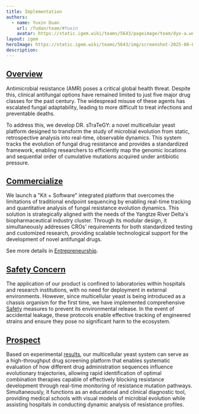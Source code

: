 ```yaml
---
title: Implementation
authors:
  - name: Yuxin Duan
    url: /fudan/team/#Yuxin
    avatar: https://static.igem.wiki/teams/5643/pageimage/team/dyx-a.webp
layout: igem 
heroImage: https://static.igem.wiki/teams/5643/img/screenshot-2025-08-06-at-21-23-43.webp
description:
---
```




## [Overview](/implementation/#overview)

Antimicrobial resistance (AMR) poses a critical global health threat. Despite this, clinical antifungal options have remained limited to just five major drug classes for the past century. The widespread misuse of these agents has escalated fungal adaptability, leading to more difficult to treat infections and preventable deaths. 

To address this, we develop DR. sTraTeGY: a novel multicellular yeast platform designed to transform the study of microbial evolution from static, retrospective analysis into real-time, observable dynamics. This system tracks the evolution of fungal drug resistance and provides a standardized framework, enabling researchers to efficiently map the genomic locations and sequential order of cumulative mutations acquired under antibiotic pressure.

## [Commercialize](/implementation/#commercialize)

We launch a "Kit + Software" integrated platform that overcomes the limitations of traditional endpoint sequencing by enabling real-time tracking and quantitative analysis of fungal resistance evolution dynamics. This solution is strategically aligned with the needs of the Yangtze River Delta's biopharmaceutical industry cluster. Through its modular design, it simultaneously addresses CROs' requirements for both standardized testing and customized research, providing scalable technological support for the development of novel antifungal drugs.

See more details in [Entrepreneurship](/entrepreneurship/).

## [Safety Concern](/implementation/#safety-concern)

The application of our product is confined to laboratories within hospitals and research institutions, with no need for deployment in external environments. However, since multicellular yeast is being introduced as a chassis organism for the first time, we have implemented comprehensive [Safety](/safety/) measures to prevent its environmental release. In the event of accidental leakage, these protocols enable effective tracking of engineered strains and ensure they pose no significant harm to the ecosystem.

## [Prospect](/implementation/#prospect)

Based on experimental [results](https://2025.igem.wiki/results/#further-development), our multicellular yeast system can serve as a high-throughput drug screening platform that enables systematic evaluation of how different drug administration sequences influence evolutionary trajectories, allowing rapid identification of optimal combination therapies capable of effectively blocking resistance development through real-time monitoring of resistance mutation pathways. Simultaneously, it functions as an educational and clinical diagnostic tool, providing medical schools with visual models of microbial evolution while assisting hospitals in conducting dynamic analysis of resistance profiles.
